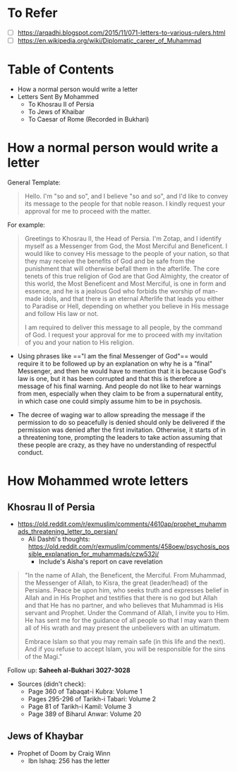 # To Refer
- [ ] https://arqadhi.blogspot.com/2015/11/071-letters-to-various-rulers.html
- [ ] https://en.wikipedia.org/wiki/Diplomatic_career_of_Muhammad
# Table of Contents
- How a normal person would write a letter
- Letters Sent By Mohammed
	- To Khosrau II of Persia
	- To Jews of Khaibar
	- To Caesar of Rome (Recorded in Bukhari)

# How a normal person would write a letter
General Template:
> Hello. I'm "so and so", and I believe "so and so", and I'd like to convey its message to the people for that noble reason. I kindly request your approval for me to proceed with the matter.

For example:
> Greetings to Khosrau II, the Head of Persia. I'm Zotap, and I identify myself as a Messenger from God, the Most Merciful and Beneficent. I would like to convey His message to the people of your nation, so that they may receive the benefits of God and be safe from the punishment that will otherwise befall them in the afterlife. The core tenets of this true religion of God are that God Almighty, the creator of this world, the Most Beneficent and Most Merciful, is one in form and essence, and he is a jealous God who forbids the worship of man-made idols, and that there is an eternal Afterlife that leads you either to Paradise or Hell, depending on whether you believe in His message and follow His law or not.
> 
> I am required to deliver this message to all people, by the command of God. I request your approval for me to proceed with my invitation of you and your nation to His religion.

- Using phrases like =="I am the final Messenger of God"== would require it to be followed up by an explanation on why he is a "final" Messenger, and then he would have to mention that it is because God's law is one, but it has been corrupted and that this is therefore a message of his final warning. And people do not like to hear warnings from men, especially when they claim to be from a supernatural entity, in which case one could simply assume him to be in psychosis.

- The decree of waging war to allow spreading the message if the permission to do so peacefully is denied should only be delivered if the permission was denied after the first invitation. Otherwise, it starts of in a threatening tone, prompting the leaders to take action assuming that these people are crazy, as they have no understanding of respectful conduct.
# How Mohammed wrote letters
## Khosrau II of Persia
- https://old.reddit.com/r/exmuslim/comments/4610ap/prophet_muhammads_threatening_letter_to_persian/
	- Ali Dashti's thoughts: https://old.reddit.com/r/exmuslim/comments/458oew/psychosis_possible_explanation_for_muhammads/czw532j/
		- Include's Aisha's report on cave revelation

> "In the name of Allah, the Beneficent, the Merciful. From Muhammad, the Messenger of Allah, to Kisra, the great (leader/head) of the Persians. Peace be upon him, who seeks truth and expresses belief in Allah and in His Prophet and testifies that there is no god but Allah and that He has no partner, and who believes that Muhammad is His servant and Prophet. Under the Command of Allah, I invite you to Him. He has sent me for the guidance of all people so that I may warn them all of His wrath and may present the unbelievers with an ultimatum.
> 
> Embrace Islam so that you may remain safe (in this life and the next). And if you refuse to accept Islam, you will be responsible for the sins of the Magi."

Follow up: **Saheeh al-Bukhari 3027-3028**

- Sources (didn't check):
	- Page 360 of Tabaqat-i Kubra: Volume 1
	- Pages 295-296 of Tarikh-i Tabari: Volume 2
	- Page 81 of Tarikh-i Kamil: Volume 3
	- Page 389 of Biharul Anwar: Volume 20 
## Jews of Khaybar
- Prophet of Doom by Craig Winn
	- Ibn Ishaq: 256 has the letter